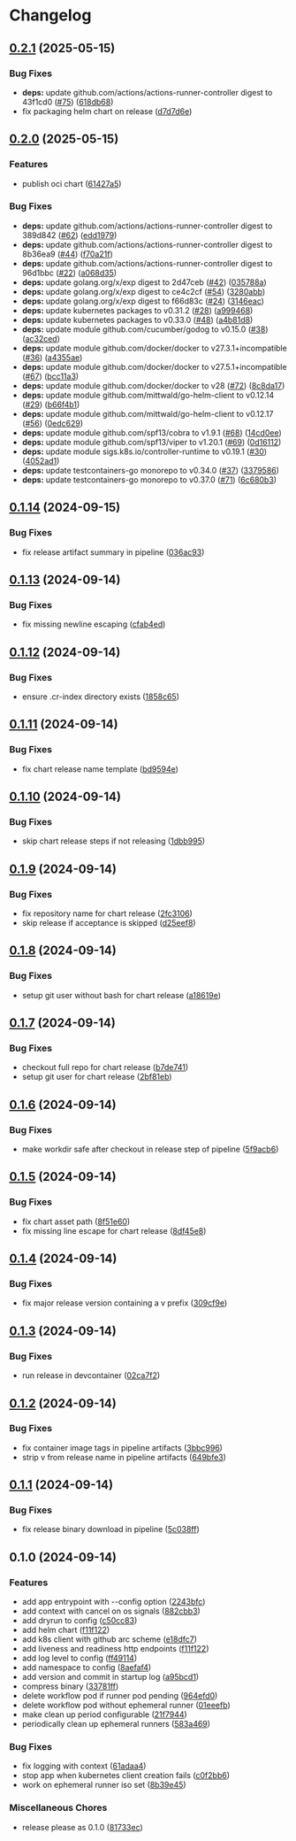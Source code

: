 # Changelog

## [0.2.1](https://github.com/WielewoutLabs/arc-cleaner/compare/v0.2.0...v0.2.1) (2025-05-15)


### Bug Fixes

* **deps:** update github.com/actions/actions-runner-controller digest to 43f1cd0 ([#75](https://github.com/WielewoutLabs/arc-cleaner/issues/75)) ([618db68](https://github.com/WielewoutLabs/arc-cleaner/commit/618db68a692e356846e64c19ff53e321ce1b454b))
* fix packaging helm chart on release ([d7d7d6e](https://github.com/WielewoutLabs/arc-cleaner/commit/d7d7d6efd8c37113ee0f135268b257ab29e29771))

## [0.2.0](https://github.com/WielewoutLabs/arc-cleaner/compare/v0.1.14...v0.2.0) (2025-05-15)


### Features

* publish oci chart ([61427a5](https://github.com/WielewoutLabs/arc-cleaner/commit/61427a504aeb5eb0cec3a792e238fca0561ea448))


### Bug Fixes

* **deps:** update github.com/actions/actions-runner-controller digest to 389d842 ([#62](https://github.com/WielewoutLabs/arc-cleaner/issues/62)) ([edd1979](https://github.com/WielewoutLabs/arc-cleaner/commit/edd197910b0f8041a3b4005cd70b0e2dd0e7269d))
* **deps:** update github.com/actions/actions-runner-controller digest to 8b36ea9 ([#44](https://github.com/WielewoutLabs/arc-cleaner/issues/44)) ([f70a21f](https://github.com/WielewoutLabs/arc-cleaner/commit/f70a21f833ca5c77ce29f3aec0f173413d5ee3d6))
* **deps:** update github.com/actions/actions-runner-controller digest to 96d1bbc ([#22](https://github.com/WielewoutLabs/arc-cleaner/issues/22)) ([a068d35](https://github.com/WielewoutLabs/arc-cleaner/commit/a068d352a8cd983d601ac5861d06839656b023a9))
* **deps:** update golang.org/x/exp digest to 2d47ceb ([#42](https://github.com/WielewoutLabs/arc-cleaner/issues/42)) ([035788a](https://github.com/WielewoutLabs/arc-cleaner/commit/035788a8eade460a6e841d47a42a26660c73d4d7))
* **deps:** update golang.org/x/exp digest to ce4c2cf ([#54](https://github.com/WielewoutLabs/arc-cleaner/issues/54)) ([3280abb](https://github.com/WielewoutLabs/arc-cleaner/commit/3280abbc06daaaf3cf596b342347c2aee08659b0))
* **deps:** update golang.org/x/exp digest to f66d83c ([#24](https://github.com/WielewoutLabs/arc-cleaner/issues/24)) ([3146eac](https://github.com/WielewoutLabs/arc-cleaner/commit/3146eac81aa72488d739b48ba3a381748f59df38))
* **deps:** update kubernetes packages to v0.31.2 ([#28](https://github.com/WielewoutLabs/arc-cleaner/issues/28)) ([a999468](https://github.com/WielewoutLabs/arc-cleaner/commit/a999468fe8c4b8ea42b766a414a9cc3b823d6edf))
* **deps:** update kubernetes packages to v0.33.0 ([#48](https://github.com/WielewoutLabs/arc-cleaner/issues/48)) ([a4b81d8](https://github.com/WielewoutLabs/arc-cleaner/commit/a4b81d834691bb3cc8909030b22c52950d73f43b))
* **deps:** update module github.com/cucumber/godog to v0.15.0 ([#38](https://github.com/WielewoutLabs/arc-cleaner/issues/38)) ([ac32ced](https://github.com/WielewoutLabs/arc-cleaner/commit/ac32cedc5f452f1e488ac2949d236ec33700636d))
* **deps:** update module github.com/docker/docker to v27.3.1+incompatible ([#36](https://github.com/WielewoutLabs/arc-cleaner/issues/36)) ([a4355ae](https://github.com/WielewoutLabs/arc-cleaner/commit/a4355ae94575616756bce0e7b72651cbae43a6a2))
* **deps:** update module github.com/docker/docker to v27.5.1+incompatible ([#67](https://github.com/WielewoutLabs/arc-cleaner/issues/67)) ([bcc11a3](https://github.com/WielewoutLabs/arc-cleaner/commit/bcc11a391148dc2bf747ec6db2a75917fe1aebc8))
* **deps:** update module github.com/docker/docker to v28 ([#72](https://github.com/WielewoutLabs/arc-cleaner/issues/72)) ([8c8da17](https://github.com/WielewoutLabs/arc-cleaner/commit/8c8da17e5de3f8659a410c3b4491e26b22c30b97))
* **deps:** update module github.com/mittwald/go-helm-client to v0.12.14 ([#29](https://github.com/WielewoutLabs/arc-cleaner/issues/29)) ([b66f4b1](https://github.com/WielewoutLabs/arc-cleaner/commit/b66f4b126896403dd7fa17373395e2e5853be289))
* **deps:** update module github.com/mittwald/go-helm-client to v0.12.17 ([#56](https://github.com/WielewoutLabs/arc-cleaner/issues/56)) ([0edc629](https://github.com/WielewoutLabs/arc-cleaner/commit/0edc629734c6038247cf531e283ebea91249e1bb))
* **deps:** update module github.com/spf13/cobra to v1.9.1 ([#68](https://github.com/WielewoutLabs/arc-cleaner/issues/68)) ([14cd0ee](https://github.com/WielewoutLabs/arc-cleaner/commit/14cd0ee99a3f6551bb4463e2c994ff1b2766e278))
* **deps:** update module github.com/spf13/viper to v1.20.1 ([#69](https://github.com/WielewoutLabs/arc-cleaner/issues/69)) ([0d16112](https://github.com/WielewoutLabs/arc-cleaner/commit/0d161124e6e2810f624a35ab1b905f66f59c0981))
* **deps:** update module sigs.k8s.io/controller-runtime to v0.19.1 ([#30](https://github.com/WielewoutLabs/arc-cleaner/issues/30)) ([4052ad1](https://github.com/WielewoutLabs/arc-cleaner/commit/4052ad1aca5fc3cf3bbdae630a25bc7ae94cc41d))
* **deps:** update testcontainers-go monorepo to v0.34.0 ([#37](https://github.com/WielewoutLabs/arc-cleaner/issues/37)) ([3379586](https://github.com/WielewoutLabs/arc-cleaner/commit/337958679c544b4e301485a0b6ef817a18807455))
* **deps:** update testcontainers-go monorepo to v0.37.0 ([#71](https://github.com/WielewoutLabs/arc-cleaner/issues/71)) ([6c680b3](https://github.com/WielewoutLabs/arc-cleaner/commit/6c680b38193d08fe2b859bccf86b9890a043b116))

## [0.1.14](https://github.com/WielewoutLabs/arc-cleaner/compare/v0.1.13...v0.1.14) (2024-09-15)


### Bug Fixes

* fix release artifact summary in pipeline ([036ac93](https://github.com/WielewoutLabs/arc-cleaner/commit/036ac9305320eac91d5da1057eaa2895a3a84231))

## [0.1.13](https://github.com/WielewoutLabs/arc-cleaner/compare/v0.1.12...v0.1.13) (2024-09-14)


### Bug Fixes

* fix missing newline escaping ([cfab4ed](https://github.com/WielewoutLabs/arc-cleaner/commit/cfab4edd1258676189713648ccd282a2340f7479))

## [0.1.12](https://github.com/WielewoutLabs/arc-cleaner/compare/v0.1.11...v0.1.12) (2024-09-14)


### Bug Fixes

* ensure .cr-index directory exists ([1858c65](https://github.com/WielewoutLabs/arc-cleaner/commit/1858c65d19dba0cd91b285190d49341e1c3c16c9))

## [0.1.11](https://github.com/WielewoutLabs/arc-cleaner/compare/v0.1.10...v0.1.11) (2024-09-14)


### Bug Fixes

* fix chart release name template ([bd9594e](https://github.com/WielewoutLabs/arc-cleaner/commit/bd9594e98d8ba0eb8a6a19cca88bcd581497a490))

## [0.1.10](https://github.com/WielewoutLabs/arc-cleaner/compare/v0.1.9...v0.1.10) (2024-09-14)


### Bug Fixes

* skip chart release steps if not releasing ([1dbb995](https://github.com/WielewoutLabs/arc-cleaner/commit/1dbb995e2c2d5067b619edf7e4d4b663cd91d945))

## [0.1.9](https://github.com/WielewoutLabs/arc-cleaner/compare/v0.1.8...v0.1.9) (2024-09-14)


### Bug Fixes

* fix repository name for chart release ([2fc3106](https://github.com/WielewoutLabs/arc-cleaner/commit/2fc310681b015fe50377d0f78b9e64f9e1d50bd3))
* skip release if acceptance is skipped ([d25eef8](https://github.com/WielewoutLabs/arc-cleaner/commit/d25eef83e5219485f050d2fd58394af6cebfd87a))

## [0.1.8](https://github.com/WielewoutLabs/arc-cleaner/compare/v0.1.7...v0.1.8) (2024-09-14)


### Bug Fixes

* setup git user without bash for chart release ([a18619e](https://github.com/WielewoutLabs/arc-cleaner/commit/a18619ec8c8d202d8c3840dbb3f3f07b45c992bc))

## [0.1.7](https://github.com/WielewoutLabs/arc-cleaner/compare/v0.1.6...v0.1.7) (2024-09-14)


### Bug Fixes

* checkout full repo for chart release ([b7de741](https://github.com/WielewoutLabs/arc-cleaner/commit/b7de741a213e18bdeb716888561b0d109d15a738))
* setup git user for chart release ([2bf81eb](https://github.com/WielewoutLabs/arc-cleaner/commit/2bf81eb5b5a584f54b700915edb547193f561bb6))

## [0.1.6](https://github.com/WielewoutLabs/arc-cleaner/compare/v0.1.5...v0.1.6) (2024-09-14)


### Bug Fixes

* make workdir safe after checkout in release step of pipeline ([5f9acb6](https://github.com/WielewoutLabs/arc-cleaner/commit/5f9acb679c1d19340d8ad45174db7cfabc63d1ef))

## [0.1.5](https://github.com/WielewoutLabs/arc-cleaner/compare/v0.1.4...v0.1.5) (2024-09-14)


### Bug Fixes

* fix chart asset path ([8f51e60](https://github.com/WielewoutLabs/arc-cleaner/commit/8f51e60cfc839b25560c77602527c38797616182))
* fix missing line escape for chart release ([8df45e8](https://github.com/WielewoutLabs/arc-cleaner/commit/8df45e88b4ae69caea760430db649e7d3bde4b93))

## [0.1.4](https://github.com/WielewoutLabs/arc-cleaner/compare/v0.1.3...v0.1.4) (2024-09-14)


### Bug Fixes

* fix major release version containing a v prefix ([309cf9e](https://github.com/WielewoutLabs/arc-cleaner/commit/309cf9ec9ed012df5f6a774ba5f2f2f6a67ee938))

## [0.1.3](https://github.com/WielewoutLabs/arc-cleaner/compare/v0.1.2...v0.1.3) (2024-09-14)


### Bug Fixes

* run release in devcontainer ([02ca7f2](https://github.com/WielewoutLabs/arc-cleaner/commit/02ca7f26cb3c5eebc9cb47b90c58eceabbe87a4a))

## [0.1.2](https://github.com/WielewoutLabs/arc-cleaner/compare/v0.1.1...v0.1.2) (2024-09-14)


### Bug Fixes

* fix container image tags in pipeline artifacts ([3bbc996](https://github.com/WielewoutLabs/arc-cleaner/commit/3bbc996c05ce9d486981c29fa8be6cfb5e86d9d0))
* strip v from release name in pipeline artifacts ([649bfe3](https://github.com/WielewoutLabs/arc-cleaner/commit/649bfe3ac6cdf690fe180a9e854fd2d776451f78))

## [0.1.1](https://github.com/WielewoutLabs/arc-cleaner/compare/v0.1.0...v0.1.1) (2024-09-14)


### Bug Fixes

* fix release binary download in pipeline ([5c038ff](https://github.com/WielewoutLabs/arc-cleaner/commit/5c038ffd8ce90993d2f5d76972beab3699b05bbb))

## 0.1.0 (2024-09-14)


### Features

* add app entrypoint with --config option ([2243bfc](https://github.com/WielewoutLabs/arc-cleaner/commit/2243bfc0bf9bafcccb237529856ebf6b90b2c4bc))
* add context with cancel on os signals ([882cbb3](https://github.com/WielewoutLabs/arc-cleaner/commit/882cbb3d668f8f9606f1e80e2d80d9529d259c23))
* add dryrun to config ([c50cc83](https://github.com/WielewoutLabs/arc-cleaner/commit/c50cc83c23a26fccf6ce9271eec0c6c0aacf2689))
* add helm chart ([f11f122](https://github.com/WielewoutLabs/arc-cleaner/commit/f11f1229a2ab6d46165ddf12006e1dfc70c7caf0))
* add k8s client with github arc scheme ([e18dfc7](https://github.com/WielewoutLabs/arc-cleaner/commit/e18dfc71eca562c05ed569f251bef8610e8f1c4d))
* add liveness and readiness http endpoints ([f11f122](https://github.com/WielewoutLabs/arc-cleaner/commit/f11f1229a2ab6d46165ddf12006e1dfc70c7caf0))
* add log level to config ([ff49114](https://github.com/WielewoutLabs/arc-cleaner/commit/ff49114b92d2f26be373d277768529085fb3fa49))
* add namespace to config ([8aefaf4](https://github.com/WielewoutLabs/arc-cleaner/commit/8aefaf4e85fbdacfe9bcf1707c27c9419ce9a582))
* add version and commit in startup log ([a95bcd1](https://github.com/WielewoutLabs/arc-cleaner/commit/a95bcd1861be781b42a8138bc6c4b269a5ab9126))
* compress binary ([33781ff](https://github.com/WielewoutLabs/arc-cleaner/commit/33781ffa099e0062505890775b54917f2396bbf4))
* delete workflow pod if runner pod pending ([964efd0](https://github.com/WielewoutLabs/arc-cleaner/commit/964efd031d9b9b98fd48fab5d224a4a477501b8f))
* delete workflow pod without ephemeral runner ([01eeefb](https://github.com/WielewoutLabs/arc-cleaner/commit/01eeefb8a07e6392caeb565d1ecef356d0b4a46f))
* make clean up period configurable ([21f7944](https://github.com/WielewoutLabs/arc-cleaner/commit/21f79440ed4f735b05d44e831ceb1338213a46ec))
* periodically clean up ephemeral runners ([583a469](https://github.com/WielewoutLabs/arc-cleaner/commit/583a469bc647f186befa4eaa4d9af1fcca95f001))


### Bug Fixes

* fix logging with context ([61adaa4](https://github.com/WielewoutLabs/arc-cleaner/commit/61adaa4b3cbb30fd29552cdc4df112a6831135d6))
* stop app when kubernetes client creation fails ([c0f2bb6](https://github.com/WielewoutLabs/arc-cleaner/commit/c0f2bb63bef03116baaa07193a67cd77eb1e60e3))
* work on ephemeral runner iso set ([8b39e45](https://github.com/WielewoutLabs/arc-cleaner/commit/8b39e458f7c3c1f7094e88e480ca36e9a9924bc0))


### Miscellaneous Chores

* release please as 0.1.0 ([81733ec](https://github.com/WielewoutLabs/arc-cleaner/commit/81733ec367278bd971b1965f2352bdc41a268174))
